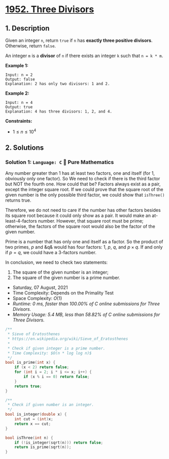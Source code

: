 # [1952. Three Divisors](https://leetcode.com/problems/three-divisors/)

## 1. Description

Given an integer `n`, return `true` if `n` has **exactly three positive divisors**. Otherwise, return `false`.

An integer `m` is a **divisor** of `n` if there exists an integer `k` such that `n = k * m`.

**Example 1:**

```
Input: n = 2
Output: false
Explanation: 2 has only two divisors: 1 and 2.
```

**Example 2:**

```
Input: n = 4
Output: true
Explanation: 4 has three divisors: 1, 2, and 4.
```

**Constraints:**

- $1 \leq n \leq 10^{4}$

## 2. Solutions

### Solution 1: `Language: C` 🥰 Pure Mathematics

Any number greater than 1 has at least two factors, one and itself (for 1, obviously only one factor). So We need to check if there is the third factor but NOT the fourth one. How could that be? Factors always exist as a pair, except the integer square root. If we could prove that the square root of the given number is the only possible third factor, we could show that `isThree()` returns true.

Therefore, we do not need to care if the number has other factors besides its square root because it could only show as a pair. It would make an at-least-4-factors number. However, that square root must be prime; otherwise, the factors of the square root would also be the factor of the given number.

Prime is a number that has only one and itself as a factor. So the product of two primes, $p$ and &q& would has four factors: $1$, $p$, $q$, and $p \times q$. If and only if $p = q$, we could have a 3-factors number.

In conclusion, we need to check two statements:
1. The square of the given number is an integer;
2. The square of the given number is a prime number.

- Saturday, 07 August, 2021
- Time Complexity: Depends on the Primality Test
- Space Complexity: $O(1)$
- *Runtime: 0 ms, faster than 100.00% of C online submissions for Three Divisors.*
- *Memory Usage: 5.4 MB, less than 58.82% of C online submissions for Three Divisors.*

```C
/**
 * Sieve of Eratosthenes
 * https://en.wikipedia.org/wiki/Sieve_of_Eratosthenes
 *
 * Check if given integer is a prime number.
 * Time Complexity: $O(n * log log n)$
 */
bool is_prime(int x) {
    if (x < 2) return false;
    for (int i = 2; i * i <= x; i++) {
        if (x % i == 0) return false;
    }
    return true;
}

/**
 * Check if given number is an integer.
 */
bool is_integer(double x) {
    int cut = (int)x;
    return x == cut;
}

bool isThree(int n) {
    if (!is_integer(sqrt(n))) return false;
    return is_prime(sqrt(n));
}
```
